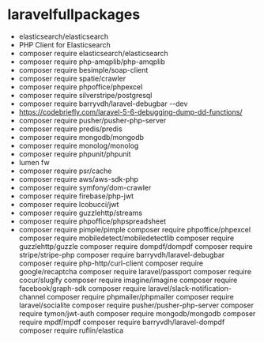 # laravelfullpackages
- elasticsearch/elasticsearch 
- PHP Client for Elasticsearch
- composer require elasticsearch/elasticsearch
- composer require php-amqplib/php-amqplib
- composer require besimple/soap-client
- composer require spatie/crawler 
- composer require phpoffice/phpexcel
- composer require silverstripe/postgresql
- composer require barryvdh/laravel-debugbar --dev
- https://codebriefly.com/laravel-5-6-debugging-dump-dd-functions/
- composer require  pusher/pusher-php-server
- composer require predis/predis
- composer require mongodb/mongodb
- composer require monolog/monolog
- composer require phpunit/phpunit
- lumen fw
 - composer require psr/cache
 - composer require aws/aws-sdk-php
 - composer require symfony/dom-crawler
- composer require firebase/php-jwt
- composer require lcobucci/jwt
- composer require guzzlehttp/streams
 - composer require phpoffice/phpspreadsheet
  - composer require pimple/pimple
  composer require phpoffice/phpexcel
  composer require mobiledetect/mobiledetectlib
  composer require guzzlehttp/guzzle
  composer require dompdf/dompdf
  composer require stripe/stripe-php
  composer require barryvdh/laravel-debugbar
  composer require php-http/curl-client
  composer require google/recaptcha
  composer require laravel/passport
  composer require cocur/slugify
  composer require imagine/imagine
  composer require facebook/graph-sdk
  composer require laravel/slack-notification-channel
  composer require phpmailer/phpmailer
  composer require laravel/socialite
  composer require pusher/pusher-php-server
  composer require tymon/jwt-auth
  composer require mongodb/mongodb
  composer require mpdf/mpdf
  composer require barryvdh/laravel-dompdf
  composer require ruflin/elastica
  
  
  
  
